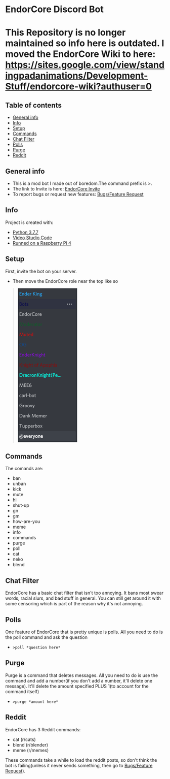 # EndorCore Discord Bot

# This Repository is no longer maintained so info here is outdated. I moved the EndorCore Wiki to here: https://sites.google.com/view/standingpadanimations/Development-Stuff/endorcore-wiki?authuser=0





## Table of contents
* [General info](#general-info)
* [Info](#info)
* [Setup](#setup)
* [Commands](#commands)
* [Chat Filter](#chat-filter)
* [Polls](#polls)
* [Purge](#purge)
* [Reddit](#reddit)

## General info
* This is a mod bot I made out of boredom.The command prefix is >.
* The link to Invite is here: [EndorCore Invite](https://discord.com/api/oauth2/authorize?client_id=802629460200259584&permissions=8&scope=bot "EncdorCore title")
* To report bugs or request new features: [Bugs/Feature Request](https://github.com/StandingPadAnimations/EndorCoreBot/issues "bugs")
	
## Info
Project is created with:
* [Python 3.7.7](https://www.python.org/downloads/release/python-377/ "Python 3.7.7 title")
* [Video Studio Code](https://code.visualstudio.com/ "VSCode title")
* [Runned on a Raspberry Pi 4](https://www.raspberrypi.org/products/raspberry-pi-4-model-b/ "Raspberry Pi 4 title")

## Setup
First, invite the bot on your server.

* Then move the EndorCore role near the top like so

>![](Screenshot%202021-01-26%20183824.png)




## Commands
The comands are:
* ban 
* unban 
* kick 
* mute 
* hi
* shut-up
* gn
* gm
* how-are-you
* meme
* info
* commands
* purge
* poll 
* cat
* neko
* blend

## Chat Filter
EndorCore has a basic chat filter that isn't too annoying. It bans most swear words, racial slurs, and bad stuff in general. You can still get around it with some censoring which is part of the reason why it's not annoying.

## Polls
One feature of EndorCore that is pretty unique is polls. All you need to do is the poll command and ask the question
* `>poll *question here*`

## Purge
Purge is a command that deletes messages. All you need to do is use the command and add a number(if you don't add a number, it'll delete one message). It'll delete the amount specified PLUS 1(to account for the command itself)
* `>purge *amount here*`

## Reddit
EndorCore has 3 Reddit commands:
* cat (r/cats)
* blend (r/blender)
* meme (r/memes)

These commands take a while to load the reddit posts, so don't think the bot is failing(unless it never sends something, then go to [Bugs/Feature Request](https://github.com/StandingPadAnimations/EndorCoreBot/issues "bugs")).
